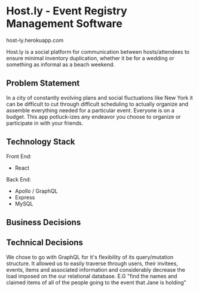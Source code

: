 # Host.ly - Event Registry Management Software
host-ly.herokuapp.com 

Host.ly is a social platform for communication between hosts/attendees to ensure minimal inventory duplication, whether it be for a wedding or something as informal as a beach weekend.

## Problem Statement
In a city of constantly evolving plans and social fluctuations like New York it can be difficult to cut through difficult scheduling to actually organize and assemble everything needed for a particular event. Everyone is on a budget. This app potluck-izes any endeavor you choose to organize or participate in with your friends.


## Technology Stack

Front End:
- React

Back End:
- Apollo / GraphQL
- Express
- MySQL

## Business Decisions


## Technical Decisions
We chose to go with GraphQL for it's flexibility of its query/mutation structure. It allowed us to easily traverse through users, their invitees, events, items and associated information and considerably decrease the load imposed on the our relational database.
E.G "find the names and claimed items of all of the people going to the event that Jane is holding"


